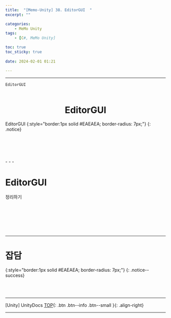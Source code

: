 ```yaml
---
title:  "[Memo-Unity] 38. EditorGUI  "
excerpt: ""

categories:
    - MeMo Unity
tags:
    - [C#, MeMo Unity]

toc: true
toc_sticky: true
 
date: 2024-02-01 01:21

---
```

- - -

`EditorGUI`
<BR><BR>

<center><H1> EditorGUI </H1></center>
EditorGUI
{:style="border:1px solid #EAEAEA; border-radius: 7px;"}
{: .notice} 
<br><br><br><br><br><br>
- - - 


# EditorGUI  
정리하기

<br><br><br><br><br>
- - - 


# 잡담
{:style="border:1px solid #EAEAEA; border-radius: 7px;"}
{: .notice--success}  

<br><br>
- - - 

[Unity] UnityDocs
[TOP](#){: .btn .btn--info .btn--small }{: .align-right}
<br>
- - -
